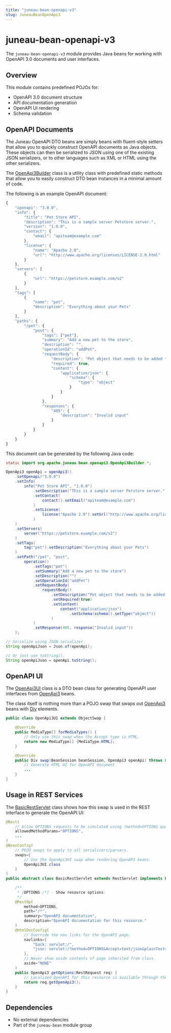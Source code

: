 ```yaml
---
title: "juneau-bean-openapi-v3"
slug: JuneauBeanOpenApi3
---
```


# juneau-bean-openapi-v3

The `juneau-bean-openapi-v3` module provides Java beans for working with OpenAPI 3.0 documents and user interfaces.

## Overview

This module contains predefined POJOs for:

- OpenAPI 3.0 document structure
- API documentation generation
- OpenAPI UI rendering
- Schema validation

## OpenAPI Documents

The Juneau OpenAPI DTO beans are simply beans with fluent-style setters that allow you to quickly construct OpenAPI documents as Java objects. These objects can then be serialized to JSON using one of the existing JSON serializers, or to other languages such as XML or HTML using the other serializers.

The <a href="/site/apidocs/org/apache/juneau/bean/openapi3/OpenApi3Builder.html" target="_blank">OpenApi3Builder</a> class is a utility class with predefined static methods that allow you to easily construct DTO bean instances in a minimal amount of code.

The following is an example OpenAPI document:

```js
{
    "openapi": "3.0.0",
    "info": {
        "title": "Pet Store API",
        "description": "This is a sample server Petstore server.",
        "version": "1.0.0",
        "contact": {
            "email": "apiteam@example.com"
        },
        "license": {
            "name": "Apache 2.0",
            "url": "http://www.apache.org/licenses/LICENSE-2.0.html"
        }
    },
    "servers": [
        {
            "url": "https://petstore.example.com/v2"
        }
    ],
    "tags": [
        {
            "name": "pet",
            "description": "Everything about your Pets"
        }
    ],
    "paths": {
        "/pet": {
            "post": {
                "tags": ["pet"],
                "summary": "Add a new pet to the store",
                "description": "",
                "operationId": "addPet",
                "requestBody": {
                    "description": "Pet object that needs to be added to the store",
                    "required": true,
                    "content": {
                        "application/json": {
                            "schema": {
                                "type": "object"
                            }
                        }
                    }
                },
                "responses": {
                    "405": {
                        "description": "Invalid input"
                    }
                }
            }
        }
    }
}
```

This document can be generated by the following Java code:

```java
static import org.apache.juneau.bean.openapi3.OpenApi3Builder.*;

OpenApi3 openApi = openApi3()
    .setOpenapi("3.0.0")
    .setInfo(
        info("Pet Store API", "1.0.0")
            .setDescription("This is a sample server Petstore server.")
            .setContact(
                contact().setEmail("apiteam@example.com")
            )
            .setLicense(
                license("Apache 2.0").setUrl("http://www.apache.org/licenses/LICENSE-2.0.html")
            )
    )
    .setServers(
        server("https://petstore.example.com/v2")
    )
    .setTags(
        tag("pet").setDescription("Everything about your Pets")
    )
    .setPath("/pet", "post",
        operation()
            .setTags("pet")
            .setSummary("Add a new pet to the store")
            .setDescription("")
            .setOperationId("addPet")
            .setRequestBody(
                requestBody()
                    .setDescription("Pet object that needs to be added to the store")
                    .setRequired(true)
                    .setContent(
                        content("application/json")
                            .setSchema(schema().setType("object"))
                    )
            )
            .setResponse(405, response("Invalid input"))
    );

// Serialize using JSON serializer.
String openApiJson = Json.of(openApi);

// Or just use toString().
String openApiJson = openApi.toString();
```

## OpenAPI UI

The <a href="/site/apidocs/org/apache/juneau/bean/openapi3/ui/OpenApi3UI.html" target="_blank">OpenApi3UI</a> class is a DTO bean class for generating OpenAPI user interfaces from <a href="/site/apidocs/org/apache/juneau/bean/openapi3/OpenApi3.html" target="_blank">OpenApi3</a> beans.

The class itself is nothing more than a POJO swap that swaps out <a href="/site/apidocs/org/apache/juneau/bean/openapi3/OpenApi3.html" target="_blank">OpenApi3</a> beans with <a href="/site/apidocs/org/apache/juneau/bean/html5/Div.html" target="_blank">Div</a> elements.

```java
public class OpenApi3UI extends ObjectSwap {

    @Override
    public MediaType[] forMediaTypes() {
        // Only use this swap when the Accept type is HTML.
        return new MediaType[] {MediaType.HTML};
    }

    @Override
    public Div swap(BeanSession beanSession, OpenApi3 openApi) throws Exception {
        // Generate HTML UI for OpenAPI document
        ...
    }
}
```

## Usage in REST Services

The <a href="/site/apidocs/org/apache/juneau/rest/servlet/BasicRestServlet.html" target="_blank">BasicRestServlet</a> class shows how this swap is used in the REST interface to generate the OpenAPI UI:

```java
@Rest(
    // Allow OPTIONS requests to be simulated using ?method=OPTIONS query parameter.
    allowedMethodParams="OPTIONS",
    ...
)
@BeanConfig(
    // POJO swaps to apply to all serializers/parsers.
    swaps={
        // Use the OpenApi3UI swap when rendering OpenAPI beans.
        OpenApi3UI.class
    }
)
public abstract class BasicRestServlet extends RestServlet implements BasicRestConfig {

    /**
     * [OPTIONS /*] - Show resource options.
     */
    @RestOp(
        method=OPTIONS,
        path="/*",
        summary="OpenAPI documentation",
        description="OpenAPI documentation for this resource."
    )
    @HtmlDocConfig(
        // Override the nav links for the OpenAPI page.
        navlinks={
            "back: servlet:/",
            "json: servlet:/?method=OPTIONS&Accept=text/json&plainText=true"
        },
        // Never show aside contents of page inherited from class.
        aside="NONE"
    )
    public OpenApi3 getOptions(RestRequest req) {
        // Localized OpenAPI for this resource is available through the RestRequest object.
        return req.getOpenApi3();
    }
}
```

## Dependencies

- No external dependencies
- Part of the `juneau-bean` module group
